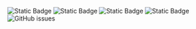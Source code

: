 ![Static Badge](https://img.shields.io/badge/blacklists-60-000000) ![Static Badge](https://img.shields.io/badge/blacklisted-3126169-cc0000) ![Static Badge](https://img.shields.io/badge/whitelisted-2244-00CC00) ![Static Badge](https://img.shields.io/badge/streaming_blacklist-28107-000000) ![GitHub issues](https://img.shields.io/github/issues/fabriziosalmi/blacklists)
